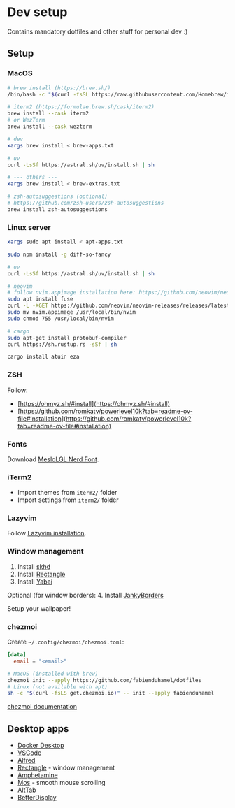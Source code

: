 # Dev setup

Contains mandatory dotfiles and other stuff for personal dev :)

## Setup

### MacOS

```sh
# brew install (https://brew.sh/)
/bin/bash -c "$(curl -fsSL https://raw.githubusercontent.com/Homebrew/install/HEAD/install.sh)"

# iterm2 (https://formulae.brew.sh/cask/iterm2)
brew install --cask iterm2
# or WezTerm
brew install --cask wezterm

# dev
xargs brew install < brew-apps.txt

# uv
curl -LsSf https://astral.sh/uv/install.sh | sh

# --- others ---
xargs brew install < brew-extras.txt

# zsh-autosuggestions (optional)
# https://github.com/zsh-users/zsh-autosuggestions
brew install zsh-autosuggestions
```

### Linux server

```sh
xargs sudo apt install < apt-apps.txt

sudo npm install -g diff-so-fancy

# uv
curl -LsSf https://astral.sh/uv/install.sh | sh

# neovim
# follow nvim.appimage installation here: https://github.com/neovim/neovim-releases/releases
sudo apt install fuse
curl -L -XGET https://github.com/neovim/neovim-releases/releases/latest/download/nvim.appimage -o nvim.appimage
sudo mv nvim.appimage /usr/local/bin/nvim
sudo chmod 755 /usr/local/bin/nvim

# cargo
sudo apt-get install protobuf-compiler
curl https://sh.rustup.rs -sSf | sh

cargo install atuin eza
```

### ZSH

Follow:

- [https://ohmyz.sh/#install](https://ohmyz.sh/#install)
- [https://github.com/romkatv/powerlevel10k?tab=readme-ov-file#installation](https://github.com/romkatv/powerlevel10k?tab=readme-ov-file#installation)

### Fonts

Download [MesloLGL Nerd Font](https://www.nerdfonts.com/font-downloads).

### iTerm2

- Import themes from `iterm2/` folder
- Import settings from `iterm2/` folder

### Lazyvim

Follow [Lazyvim installation](https://www.lazyvim.org/installation).

### Window management

1. Install [skhd](https://github.com/koekeishiya/skhd)
2. Install [Rectangle](https://rectangleapp.com/)
3. Install [Yabai](https://github.com/koekeishiya/yabai)

Optional (for window borders):
4. Install [JankyBorders](https://github.com/FelixKratz/JankyBorders)

Setup your wallpaper!

### chezmoi

Create `~/.config/chezmoi/chezmoi.toml`:

```toml
[data]
  email = "<email>"
```

```sh
# MacOS (installed with brew)
chezmoi init --apply https://github.com/fabienduhamel/dotfiles
# Linux (not available with apt)
sh -c "$(curl -fsLS get.chezmoi.io)" -- init --apply fabienduhamel
```

[chezmoi documentation](https://www.chezmoi.io/user-guide/command-overview/)

## Desktop apps

- [Docker Desktop](https://www.docker.com/products/docker-desktop/)
- [VSCode](https://code.visualstudio.com/)
- [Alfred](https://www.alfredapp.com/)
- [Rectangle](https://rectangleapp.com/) - window management
- [Amphetamine](https://apps.apple.com/fr/app/amphetamine/id937984704?mt=12)
- [Mos](https://mos.caldis.me/) - smooth mouse scrolling
- [AltTab](https://alt-tab-macos.netlify.app/)
- [BetterDisplay](https://github.com/waydabber/BetterDisplay)
